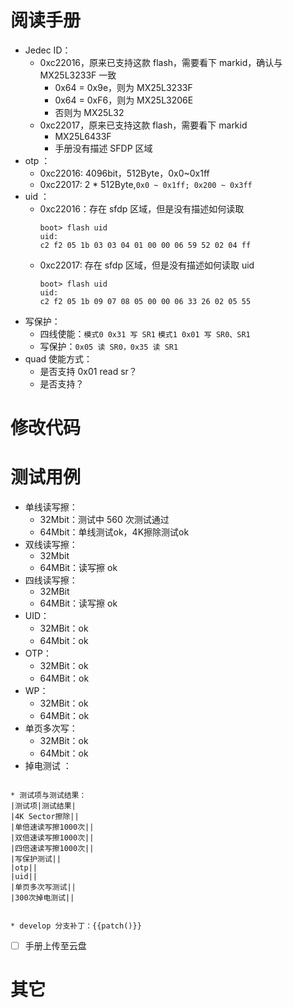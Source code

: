 
# 阅读手册

- Jedec ID：
	- 0xc22016，原来已支持这款 flash，需要看下 markid，确认与 MX25L3233F 一致
		- 0x64 = 0x9e，则为 MX25L3233F
		- 0x64 = 0xF6，则为 MX25L3206E
		- 否则为 MX25L32
	- 0xc22017，原来已支持这款 flash，需要看下 markid
		- MX25L6433F
		- 手册没有描述 SFDP 区域
- otp ：
	- 0xc22016: 4096bit，512Byte，0x0~0x1ff
	- 0xc22017: 2 * 512Byte,`0x0 ~ 0x1ff; 0x200 ~ 0x3ff`
- uid ：
	- 0xc22016：存在 sfdp 区域，但是没有描述如何读取
		```
		boot> flash uid
		uid: 
		c2 f2 05 1b 03 03 04 01 00 00 06 59 52 02 04 ff
		```
	- 0xc22017: 存在 sfdp 区域，但是没有描述如何读取 uid
		```
		boot> flash uid
		uid: 
		c2 f2 05 1b 09 07 08 05 00 00 06 33 26 02 05 55
		```
- 写保护：
	-  四线使能：`模式0 0x31 写 SR1` `模式1 0x01 写 SR0、SR1`
	- 写保护：`0x05 读 SR0，0x35 读 SR1`
- quad 使能方式：
	- 是否支持 0x01 read sr？
	- 是否支持？




# 修改代码




# 测试用例 
- 单线读写擦：
	- 32Mbit：测试中 560 次测试通过
	- 64Mbit：单线测试ok，4K擦除测试ok
- 双线读写擦：
	- 32Mbit
	- 64MBit：读写擦 ok
- 四线读写擦：
	- 32MBit
	- 64MBit：读写擦 ok
- UID：
	- 32MBit：ok
	- 64Mbit：ok
- OTP：
	- 32MBit：ok
	- 64MBit：ok
- WP：
	- 32MBit：ok
	- 64MBit：ok
- 单页多次写：
	- 32MBit：ok
	- 64Mbit：ok
- 掉电测试 ：

```

* 测试项与测试结果：
|测试项|测试结果|
|4K Sector擦除||
|单倍速读写擦1000次||
|双倍速读写擦1000次||
|四倍速读写擦1000次||
|写保护测试||
|otp||
|uid||
|单页多次写测试||
|300次掉电测试||


* develop 分支补丁：{{patch()}}
```

- [ ] 手册上传至云盘

# 其它 